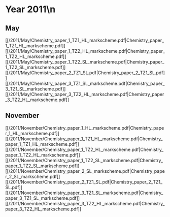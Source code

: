 # Year 2011\n
## May
[[/2011/May/Chemistry_paper_1_TZ1_HL_markscheme.pdf|Chemistry_paper_1_TZ1_HL_markscheme.pdf]]
[[/2011/May/Chemistry_paper_1_TZ2_HL_markscheme.pdf|Chemistry_paper_1_TZ2_HL_markscheme.pdf]]
[[/2011/May/Chemistry_paper_1_TZ2_SL_markscheme.pdf|Chemistry_paper_1_TZ2_SL_markscheme.pdf]]
[[/2011/May/Chemistry_paper_2_TZ1_SL.pdf|Chemistry_paper_2_TZ1_SL.pdf]]
[[/2011/May/Chemistry_paper_3_TZ1_SL_markscheme.pdf|Chemistry_paper_3_TZ1_SL_markscheme.pdf]]
[[/2011/May/Chemistry_paper_3_TZ2_HL_markscheme.pdf|Chemistry_paper_3_TZ2_HL_markscheme.pdf]]

## November
[[/2011/November/Chemistry_paper_1_HL_markscheme.pdf|Chemistry_paper_1_HL_markscheme.pdf]]
[[/2011/November/Chemistry_paper_1_TZ1_HL_markscheme.pdf|Chemistry_paper_1_TZ1_HL_markscheme.pdf]]
[[/2011/November/Chemistry_paper_1_TZ2_HL_markscheme.pdf|Chemistry_paper_1_TZ2_HL_markscheme.pdf]]
[[/2011/November/Chemistry_paper_1_TZ2_SL_markscheme.pdf|Chemistry_paper_1_TZ2_SL_markscheme.pdf]]
[[/2011/November/Chemistry_paper_2_SL_markscheme.pdf|Chemistry_paper_2_SL_markscheme.pdf]]
[[/2011/November/Chemistry_paper_2_TZ1_SL.pdf|Chemistry_paper_2_TZ1_SL.pdf]]
[[/2011/November/Chemistry_paper_3_TZ1_SL_markscheme.pdf|Chemistry_paper_3_TZ1_SL_markscheme.pdf]]
[[/2011/November/Chemistry_paper_3_TZ2_HL_markscheme.pdf|Chemistry_paper_3_TZ2_HL_markscheme.pdf]]

